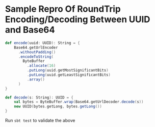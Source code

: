 # Sample Repro Of RoundTrip Encoding/Decoding Between UUID and Base64

```scala
def encode(uuid: UUID): String = {
    Base64.getUrlEncoder
      .withoutPadding()
      .encodeToString(
        ByteBuffer
          .allocate(16)
          .putLong(uuid.getMostSignificantBits)
          .putLong(uuid.getLeastSignificantBits)
          .array()
      )
}

def decode(s: String): UUID = {
    val bytes = ByteBuffer.wrap(Base64.getUrlDecoder.decode(s))
    new UUID(bytes.getLong, bytes.getLong())
}
```

Run `sbt test` to validate the above